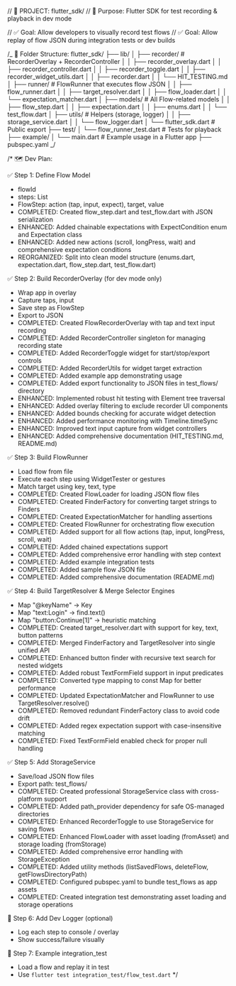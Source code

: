 // 📁 PROJECT: flutter_sdk/
// 🎯 Purpose: Flutter SDK for test recording & playback in dev mode

// ✅ Goal: Allow developers to visually record test flows
// ✅ Goal: Allow replay of flow JSON during integration tests or dev builds

/_
📁 Folder Structure:
flutter_sdk/
├── lib/
│ ├── recorder/ # RecorderOverlay + RecorderController
│ │ ├── recorder_overlay.dart
│ │ ├── recorder_controller.dart
│ │ ├── recorder_toggle.dart
│ │ ├── recorder_widget_utils.dart
│ │ ├── recorder.dart
│ │ └── HIT_TESTING.md
│ ├── runner/ # FlowRunner that executes flow JSON
│ │ ├── flow_runner.dart
│ │ ├── target_resolver.dart
│ │ ├── flow_loader.dart
│ │ └── expectation_matcher.dart
│ ├── models/ # All Flow-related models
│ │ ├── flow_step.dart
│ │ ├── expectation.dart
│ │ ├── enums.dart
│ │ └── test_flow.dart
│ ├── utils/ # Helpers (storage, logger)
│ │ ├── storage_service.dart
│ │ └── flow_logger.dart
│ └── flutter_sdk.dart # Public export
├── test/
│ └── flow_runner_test.dart # Tests for playback
├── example/
│ └── main.dart # Example usage in a Flutter app
├── pubspec.yaml
_/

/\*
🗺️ Dev Plan:

✅ Step 1: Define Flow Model

- flowId
- steps: List<FlowStep>
- FlowStep: action (tap, input, expect), target, value
- COMPLETED: Created flow_step.dart and test_flow.dart with JSON serialization
- ENHANCED: Added chainable expectations with ExpectCondition enum and Expectation class
- ENHANCED: Added new actions (scroll, longPress, wait) and comprehensive expectation conditions
- REORGANIZED: Split into clean model structure (enums.dart, expectation.dart, flow_step.dart, test_flow.dart)

✅ Step 2: Build RecorderOverlay (for dev mode only)

- Wrap app in overlay
- Capture taps, input
- Save step as FlowStep
- Export to JSON
- COMPLETED: Created FlowRecorderOverlay with tap and text input recording
- COMPLETED: Added RecorderController singleton for managing recording state
- COMPLETED: Added RecorderToggle widget for start/stop/export controls
- COMPLETED: Added RecorderUtils for widget target extraction
- COMPLETED: Added example app demonstrating usage
- COMPLETED: Added export functionality to JSON files in test_flows/ directory
- ENHANCED: Implemented robust hit testing with Element tree traversal
- ENHANCED: Added overlay filtering to exclude recorder UI components
- ENHANCED: Added bounds checking for accurate widget detection
- ENHANCED: Added performance monitoring with Timeline.timeSync
- ENHANCED: Improved text input capture from widget controllers
- ENHANCED: Added comprehensive documentation (HIT_TESTING.md, README.md)

✅ Step 3: Build FlowRunner

- Load flow from file
- Execute each step using WidgetTester or gestures
- Match target using key, text, type
- COMPLETED: Created FlowLoader for loading JSON flow files
- COMPLETED: Created FinderFactory for converting target strings to Finders
- COMPLETED: Created ExpectationMatcher for handling assertions
- COMPLETED: Created FlowRunner for orchestrating flow execution
- COMPLETED: Added support for all flow actions (tap, input, longPress, scroll, wait)
- COMPLETED: Added chained expectations support
- COMPLETED: Added comprehensive error handling with step context
- COMPLETED: Added example integration tests
- COMPLETED: Added sample flow JSON file
- COMPLETED: Added comprehensive documentation (README.md)

✅ Step 4: Build TargetResolver & Merge Selector Engines

- Map "@keyName" → Key
- Map "text:Login" → find.text()
- Map "button:Continue[1]" → heuristic matching
- COMPLETED: Created target_resolver.dart with support for key, text, button patterns
- COMPLETED: Merged FinderFactory and TargetResolver into single unified API
- COMPLETED: Enhanced button finder with recursive text search for nested widgets
- COMPLETED: Added robust TextFormField support in input predicates
- COMPLETED: Converted type mapping to const Map for better performance
- COMPLETED: Updated ExpectationMatcher and FlowRunner to use TargetResolver.resolve()
- COMPLETED: Removed redundant FinderFactory class to avoid code drift
- COMPLETED: Added regex expectation support with case-insensitive matching
- COMPLETED: Fixed TextFormField enabled check for proper null handling

✅ Step 5: Add StorageService

- Save/load JSON flow files
- Export path: test_flows/
- COMPLETED: Created professional StorageService class with cross-platform support
- COMPLETED: Added path_provider dependency for safe OS-managed directories
- COMPLETED: Enhanced RecorderToggle to use StorageService for saving flows
- COMPLETED: Enhanced FlowLoader with asset loading (fromAsset) and storage loading (fromStorage)
- COMPLETED: Added comprehensive error handling with StorageException
- COMPLETED: Added utility methods (listSavedFlows, deleteFlow, getFlowsDirectoryPath)
- COMPLETED: Configured pubspec.yaml to bundle test_flows as app assets
- COMPLETED: Created integration test demonstrating asset loading and storage operations

🔹 Step 6: Add Dev Logger (optional)

- Log each step to console / overlay
- Show success/failure visually

🔹 Step 7: Example integration_test

- Load a flow and replay it in test
- Use `flutter test integration_test/flow_test.dart`
  \*/
